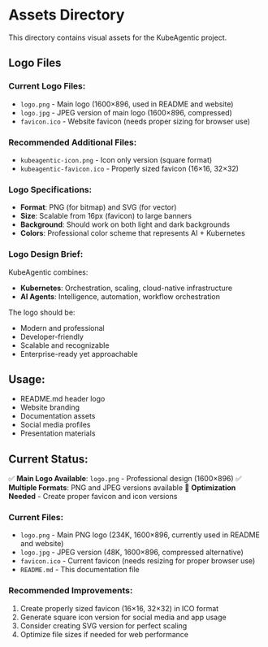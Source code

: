 # Assets Directory

This directory contains visual assets for the KubeAgentic project.

## Logo Files

### Current Logo Files:
- `logo.png` - Main logo (1600×896, used in README and website)
- `logo.jpg` - JPEG version of main logo (1600×896, compressed)
- `favicon.ico` - Website favicon (needs proper sizing for browser use)

### Recommended Additional Files:
- `kubeagentic-icon.png` - Icon only version (square format)
- `kubeagentic-favicon.ico` - Properly sized favicon (16×16, 32×32)

### Logo Specifications:
- **Format**: PNG (for bitmap) and SVG (for vector)
- **Size**: Scalable from 16px (favicon) to large banners
- **Background**: Should work on both light and dark backgrounds
- **Colors**: Professional color scheme that represents AI + Kubernetes

### Logo Design Brief:
KubeAgentic combines:
- **Kubernetes**: Orchestration, scaling, cloud-native infrastructure
- **AI Agents**: Intelligence, automation, workflow orchestration

The logo should be:
- Modern and professional
- Developer-friendly
- Scalable and recognizable
- Enterprise-ready yet approachable

## Usage:
- README.md header logo
- Website branding
- Documentation assets
- Social media profiles
- Presentation materials

## Current Status:
✅ **Main Logo Available**: `logo.png` - Professional design (1600×896)
✅ **Multiple Formats**: PNG and JPEG versions available
🔄 **Optimization Needed** - Create proper favicon and icon versions

### Current Files:
- `logo.png` - Main PNG logo (234K, 1600×896, currently used in README and website)
- `logo.jpg` - JPEG version (48K, 1600×896, compressed alternative)
- `favicon.ico` - Current favicon (needs resizing for proper browser use)
- `README.md` - This documentation file

### Recommended Improvements:
1. Create properly sized favicon (16×16, 32×32) in ICO format
2. Generate square icon version for social media and app usage
3. Consider creating SVG version for perfect scaling
4. Optimize file sizes if needed for web performance
